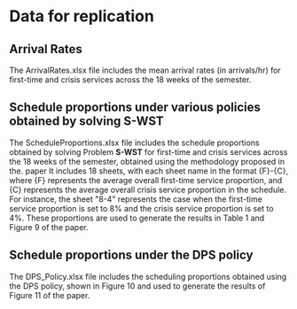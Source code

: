 # Data for replication

## Arrival Rates
The ArrivalRates.xlsx file includes the mean arrival rates (in arrivals/hr) for first-time and crisis services across the 18 weeks of the semester. 

## Schedule proportions under various policies obtained by solving **S-WST** 
The ScheduleProportions.xlsx file includes the schedule proportions obtained by solving Problem **S-WST** for first-time and crisis services across the 18 weeks of the semester, obtained using the methodology proposed in the. paper It includes 18 sheets, with each sheet name in the format {F}-{C}, where {F} represents the average overall first-time service proportion, and {C} represents the average overall crisis service proportion in the schedule. For instance, the sheet "8-4" represents the case when the first-time service proportion is set to 8% and the crisis service proportion is set to 4%. These proportions are used to generate the results in Table 1 and Figure 9 of the paper.

## Schedule proportions under the DPS policy
The DPS_Policy.xlsx file includes the scheduling proportions obtained using the DPS policy, shown in Figure 10 and used to generate the results of Figure 11 of the paper.
